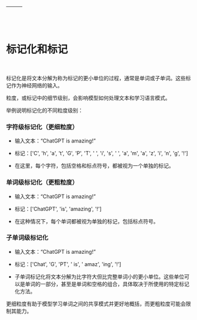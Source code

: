| ![图像](img/chapter_title_corner_decoration_left.png) |  | ![图像](img/chapter_title_corner_decoration_right.png) |
| --- | --- | --- |

![图像](img/chapter_title_above.png)

# 标记化和标记

![图像](img/chapter_title_below.png)

标记化是将文本分解为称为标记的更小单位的过程，通常是单词或子单词。这些标记作为神经网络的输入。

粒度，或标记中的细节级别，会影响模型如何处理文本和学习语言模式。

举例说明标记化的不同粒度级别：

### 字符级标记化（更细粒度）

+   输入文本：“ChatGPT is amazing!”

+   标记：['C', 'h', 'a', 't', 'G', 'P', 'T', ' ', 'i', 's', ' ', 'a', 'm', 'a', 'z', 'i', 'n', 'g', '!']

+   在这里，每个字符，包括空格和标点符号，都被视为一个单独的标记。

### 单词级标记化（更粗粒度）

+   输入文本：“ChatGPT is amazing!”

+   标记：['ChatGPT', 'is', 'amazing', '!']

+   在这种情况下，每个单词都被视为单独的标记，包括标点符号。

### 子单词级标记化

+   输入文本：“ChatGPT is amazing!”

+   标记：['Chat', 'G', 'PT', ' is', ' amaz', 'ing', '!']

+   子单词标记化将文本分解为比字符大但比完整单词小的更小单位。这些单位可以是单词的一部分，甚至是单词和空格的组合，具体取决于所使用的特定标记化方法。

更细粒度有助于模型学习单词之间的共享模式并更好地概括，而更粗粒度可能会限制其能力。
